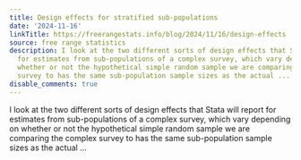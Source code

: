 ```yaml
---
title: Design effects for stratified sub-populations
date: '2024-11-16'
linkTitle: https://freerangestats.info/blog/2024/11/16/design-effects
source: free range statistics
description: I look at the two different sorts of design effects that Stata will report
  for estimates from sub-populations of a complex survey, which vary depending on
  whether or not the hypothetical simple random sample we are comparing the complex
  survey to has the same sub-population sample sizes as the actual ...
disable_comments: true
---
```

I look at the two different sorts of design effects that Stata will report for estimates from sub-populations of a complex survey, which vary depending on whether or not the hypothetical simple random sample we are comparing the complex survey to has the same sub-population sample sizes as the actual ...